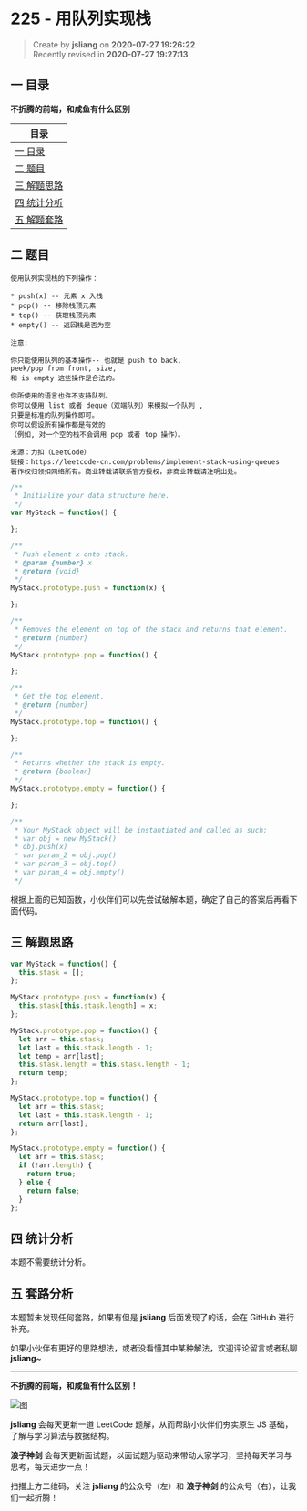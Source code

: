 225 - 用队列实现栈
===

> Create by **jsliang** on **2020-07-27 19:26:22**  
> Recently revised in **2020-07-27 19:27:13**  

## 一 目录

**不折腾的前端，和咸鱼有什么区别**

| 目录 |
| --- |
| [一 目录](#chapter-one) |
| [二 题目](#chapter-two) |
| [三 解题思路](#chapter-three) |
| [四 统计分析](#chapter-four) |
| [五 解题套路](#chapter-five) |

## 二 题目



```
使用队列实现栈的下列操作：

* push(x) -- 元素 x 入栈
* pop() -- 移除栈顶元素
* top() -- 获取栈顶元素
* empty() -- 返回栈是否为空

注意:

你只能使用队列的基本操作-- 也就是 push to back, 
peek/pop from front, size,
和 is empty 这些操作是合法的。

你所使用的语言也许不支持队列。 
你可以使用 list 或者 deque（双端队列）来模拟一个队列 , 
只要是标准的队列操作即可。
你可以假设所有操作都是有效的
（例如, 对一个空的栈不会调用 pop 或者 top 操作）。

来源：力扣（LeetCode）
链接：https://leetcode-cn.com/problems/implement-stack-using-queues
著作权归领扣网络所有。商业转载请联系官方授权，非商业转载请注明出处。
```

```js
/**
 * Initialize your data structure here.
 */
var MyStack = function() {

};

/**
 * Push element x onto stack. 
 * @param {number} x
 * @return {void}
 */
MyStack.prototype.push = function(x) {

};

/**
 * Removes the element on top of the stack and returns that element.
 * @return {number}
 */
MyStack.prototype.pop = function() {

};

/**
 * Get the top element.
 * @return {number}
 */
MyStack.prototype.top = function() {

};

/**
 * Returns whether the stack is empty.
 * @return {boolean}
 */
MyStack.prototype.empty = function() {

};

/**
 * Your MyStack object will be instantiated and called as such:
 * var obj = new MyStack()
 * obj.push(x)
 * var param_2 = obj.pop()
 * var param_3 = obj.top()
 * var param_4 = obj.empty()
 */
```

根据上面的已知函数，小伙伴们可以先尝试破解本题，确定了自己的答案后再看下面代码。

## 三 解题思路



```js
var MyStack = function() {
  this.stask = [];
};

MyStack.prototype.push = function(x) {
  this.stask[this.stask.length] = x;
};

MyStack.prototype.pop = function() {
  let arr = this.stask;
  let last = this.stask.length - 1;
  let temp = arr[last];
  this.stask.length = this.stask.length - 1;
  return temp;
};

MyStack.prototype.top = function() {
  let arr = this.stask;
  let last = this.stask.length - 1;
  return arr[last];
};

MyStack.prototype.empty = function() {
  let arr = this.stask;
  if (!arr.length) {
    return true;
  } else {
    return false;
  }
};
```

## 四 统计分析



本题不需要统计分析。

## 五 套路分析



本题暂未发现任何套路，如果有但是 **jsliang** 后面发现了的话，会在 GitHub 进行补充。

如果小伙伴有更好的思路想法，或者没看懂其中某种解法，欢迎评论留言或者私聊 **jsliang**~

---

**不折腾的前端，和咸鱼有什么区别！**

![图](https://github.com/LiangJunrong/document-library/blob/master/public-repertory/img/z-index-small.png?raw=true)

**jsliang** 会每天更新一道 LeetCode 题解，从而帮助小伙伴们夯实原生 JS 基础，了解与学习算法与数据结构。

**浪子神剑** 会每天更新面试题，以面试题为驱动来带动大家学习，坚持每天学习与思考，每天进步一点！

扫描上方二维码，关注 **jsliang** 的公众号（左）和 **浪子神剑** 的公众号（右），让我们一起折腾！

